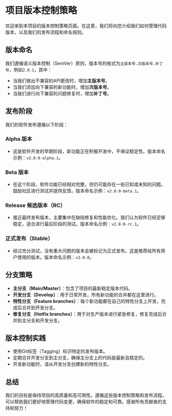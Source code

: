 # 项目版本控制策略

欢迎来到本项目的版本控制策略页面。在这里，我们将向您介绍我们如何管理代码版本，以及我们的发布流程和命名规则。

## 版本命名

我们遵循语义版本控制（SemVer）原则，版本号的格式为`主版本号.次版本号.补丁号`，例如`2.0.1`，其中：

- 当我们做出不兼容的API更改时，增加**主版本号**。
- 当我们添加向下兼容的新功能时，增加**次版本号**。
- 当我们进行向下兼容的问题修复时，增加**补丁号**。

## 发布阶段

我们的软件发布遵循以下阶段：

### Alpha 版本
- 这是软件开发的早期阶段，新功能正在积极开发中，不保证稳定性。版本命名示例：`v2.0.0-alpha.1`。

### Beta 版本
- 在这个阶段，软件功能已经相对完整，但仍可能存在一些已知或未知的问题。鼓励社区进行测试并提供反馈。版本命名示例：`v2.0.0-beta.1`。

### Release 候选版本（RC）
- 接近最终发布版本，主要集中在缺陷修复和性能优化。我们认为软件已经足够稳定，适合进行最后阶段的测试。版本命名示例：`v2.0.0-rc.1`。

### 正式发布（Stable）
- 经过充分测试，没有重大问题的版本会被标记为正式发布。这是推荐给所有用户使用的版本。版本命名示例：`v2.0.0`。

## 分支策略

- **主分支（Main/Master）**：包含了项目的最新稳定版本代码。
- **开发分支（Develop）**：用于日常开发，所有新功能的合并都在这里进行。
- **特性分支（Feature branches）**：每个新功能都在自己的特性分支上开发，完成后合并到开发分支。
- **修复分支（Hotfix branches）**：用于对生产版本进行紧急修复，修复完成后合并到主分支和开发分支。

## 版本控制实践

- 使用Git标签（Tagging）标识特定的发布版本。
- 定期合并开发分支到主分支，确保主分支上的代码是最新且稳定的。
- 开发新功能时，请从开发分支创建新的特性分支。

## 总结

我们的目标是保持项目的高质量和高可用性。遵循这些版本控制策略和发布流程，可以帮助我们更好地管理代码变更，确保软件的稳定和可靠。感谢所有贡献者的支持和努力！